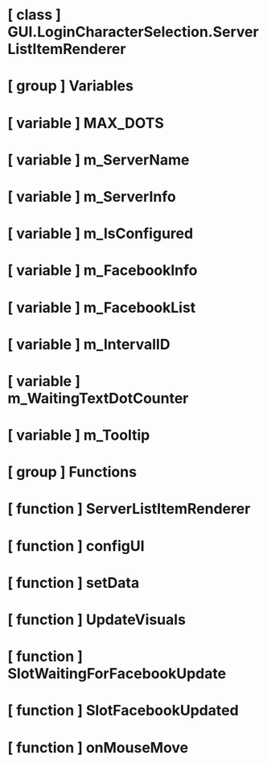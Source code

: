 # [ class ] GUI.LoginCharacterSelection.ServerListItemRenderer

# [ group ] Variables

# [ variable ] MAX_DOTS

# [ variable ] m_ServerName

# [ variable ] m_ServerInfo

# [ variable ] m_IsConfigured

# [ variable ] m_FacebookInfo

# [ variable ] m_FacebookList

# [ variable ] m_IntervalID

# [ variable ] m_WaitingTextDotCounter

# [ variable ] m_Tooltip

# [ group ] Functions

# [ function ] ServerListItemRenderer

# [ function ] configUI

# [ function ] setData

# [ function ] UpdateVisuals

# [ function ] SlotWaitingForFacebookUpdate

# [ function ] SlotFacebookUpdated

# [ function ] onMouseMove

